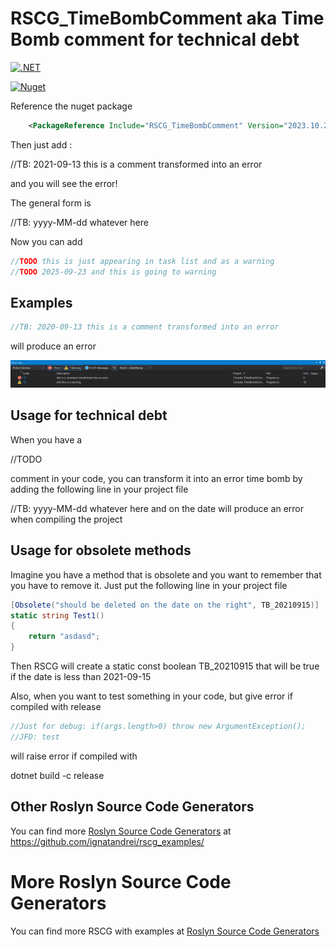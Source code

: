 # RSCG_TimeBombComment aka Time Bomb comment for technical debt

[![.NET](https://github.com/ignatandrei/RSCG_TimeBombComment/actions/workflows/dotnet.yml/badge.svg)](https://github.com/ignatandrei/RSCG_TimeBombComment/actions/workflows/dotnet.yml)


[![Nuget](https://img.shields.io/nuget/v/RSCG_TimeBombComment)](https://www.nuget.org/packages/RSCG_TimeBombComment/)

Reference the nuget package 

```xml
    <PackageReference Include="RSCG_TimeBombComment" Version="2023.10.21.806"  PrivateAssets="all" OutputItemType="Analyzer" ReferenceOutputAssembly="false" />
```


Then just add :

//TB: 2021-09-13 this is a comment transformed into an error

and you will see the error!

The general form is

//TB: yyyy-MM-dd whatever here

Now you can add
```csharp
//TODO this is just appearing in task list and as a warning
//TODO 2025-09-23 and this is going to warning
```

## Examples

    
```cs
//TB: 2020-09-13 this is a comment transformed into an error
```

will produce an error

[![Error](docs/error.png)](docs/error.png)

## Usage for technical debt 

When you have a 

//TODO

comment in your code, you can transform it into an error time bomb by adding the following line in your project file

//TB: yyyy-MM-dd whatever here
and on the date will produce an error when compiling the project

## Usage for obsolete methods
Imagine you have a method that is obsolete and you want to remember that you have to remove it.
Just put the following line in your project file


```cs
[Obsolete("should be deleted on the date on the right", TB_20210915)]
static string Test1()
{
    return "asdasd";
}
```

Then RSCG will create a static const boolean TB_20210915 that will be true if the date is less than 2021-09-15

Also, when you want to test something in your code, but give error if compiled with release

```csharp
//Just for debug: if(args.length>0) throw new ArgumentException();
//JFD: test
```

will raise error if compiled with 

dotnet build -c release

## Other Roslyn Source Code Generators

You can find more [Roslyn Source Code Generators](https://github.com/ignatandrei/rscg_examples/) at https://github.com/ignatandrei/rscg_examples/


# More Roslyn Source Code Generators

You can find more RSCG with examples at [Roslyn Source Code Generators](https://ignatandrei.github.io/RSCG_Examples/v2/)
